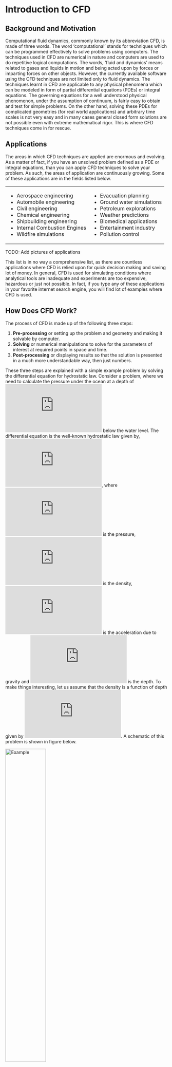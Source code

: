 # Introduction to CFD
## Background and Motivation
Computational fluid dynamics, commonly known by its abbreviation CFD, is made of three words. The word ‘computational’ stands for techniques which can be programmed effectively to solve problems using computers. The techniques used in CFD are numerical in nature and computers are used to do repetitive logical computations. The words, ‘fluid and dynamics’ means related to gases and liquids in motion and being acted upon by forces or imparting forces on other objects. However, the currently available software using the CFD techniques are not limited only to fluid dynamics. The techniques learnt in CFD are applicable to any physical phenomena which can be modeled in form of partial differential equations (PDEs) or integral equations. The governing equations for a well understood physical phenomenon, under the assumption of continuum, is fairly easy to obtain and test for simple problems. On the other hand, solving these PDEs for complicated geometries (for real world applications) and arbitrary time scales is not very easy and in many cases general closed form solutions are not possible even with extreme mathematical rigor. This is where CFD techniques come in for rescue.

## Applications
The areas in which CFD techniques are applied are enormous and evolving. As a matter of fact, if you have an unsolved problem defined as a PDE or integral equations, than you can apply CFD techniques to solve your problem. As such, the areas of application are continuously growing. Some of these applications are in the fields listed below.

<table>
  <tr>
    <td><ul>
      <li>Aerospace engineering</li>
      <li>Automobile engineering</li>
      <li>Civil engineering</li>
      <li>Chemical engineering</li>
      <li>Shipbuilding engineering</li>
      <li>Internal Combustion Engines</li>
      <li>Wildfire simulations</li>
    </ul></td>
    <td><ul>
      <li>Evacuation planning</li>
      <li>Ground water simulations</li>
      <li>Petroleum explorations</li>
      <li>Weather predictions</li>
      <li>Biomedical applications</li>
      <li>Entertainment industry</li>
      <li>Pollution control</li>
    </ul></td>
  </tr>
</table>

TODO: Add pictures of applications

This list is in no way a comprehensive list, as there are countless applications where CFD is relied upon for quick decision making and saving lot of money. In general, CFD is used for simulating conditions where analytical tools are inadequate and experiments are too expensive, hazardous or just not possible. In fact, if you type any of these applications in your favorite internet search engine, you will find lot of examples where CFD is used.

## How Does CFD Work?
The process of CFD is made up of the following three steps:
1. **Pre-processing** or setting up the problem and geometry and making it solvable by computer.
2. **Solving** or numerical manipulations to solve for the parameters of interest at required points in space and time.
3. **Post-processing** or displaying results so that the solution is presented in a much more understandable way, then just numbers.

These three steps are explained with a simple example problem by solving the differential equation for hydrostatic law. Consider a problem, where we need to calculate the pressure under the ocean at a depth of ![](https://latex.codecogs.com/gif.latex?H%3D400%5Ctext%7Bm%7D) below the water level. The differential equation is the well-known hydrostatic law given by, ![](https://latex.codecogs.com/gif.latex?dp%3D%5Crho%20g%5C%2Cdh), where ![](https://latex.codecogs.com/gif.latex?p) is the pressure, ![](https://latex.codecogs.com/gif.latex?%5Crho) is the density, ![](https://latex.codecogs.com/gif.latex?g%3D9.81%5Ctext%7B%20m/s%7D%5E%7B2%7D) is the acceleration due to gravity and ![](https://latex.codecogs.com/gif.latex?h) is the depth. To make things interesting, let us assume that the density is a function of depth given by ![](https://latex.codecogs.com/gif.latex?%5Crho%3D%5Cleft%281000&plus;h%5Cright%29%5Ctext%7B%20kg/m%7D%5E%7B3%7D). A schematic of this problem is shown in figure below.

<img src="images/HydrostaticProblem_1.svg" width=50% alt="Example"/>

Before attempting to solve this problem numerically, let us solve it analytically using the rules of calculus. Integrating the differential equation between ![](https://latex.codecogs.com/gif.latex?h%3D0%5Ctext%7Bm%7D) and ![](https://latex.codecogs.com/gif.latex?h%3D400%5Ctext%7Bm%7D), we get, 
 
![](https://latex.codecogs.com/gif.latex?%5Cintop_%7B0%7D%5E%7Bp%7Ddp%3D%5Cintop_%7B0%7D%5E%7Bh%3DH%7Dg%5Cleft%281000&plus;h%5Cright%29%5C%2Cdh)
 
![](https://latex.codecogs.com/gif.latex?%5Cimplies%20p%3D9.81%5Ctimes%5Cleft%281000%5Ctimes%20H&plus;%5Cfrac%7BH%5E%7B2%7D%7D%7B2%7D%5Cright%29)

![](https://latex.codecogs.com/gif.latex?%5Cimplies%5Cleft.p%5Cright%7C_%7Bh%3D400%7D%3D9.81%5Ctimes%5Cleft%281000%5Ctimes400&plus;%5Cfrac%7B400%5E%7B2%7D%7D%7B2%7D%5Cright%29%3D%5Cmathbf%7B4708800%7D%5Ctext%7BPa%7D.)

This is the exact solution of pressure governed by the differential equation at a depth of ![](https://latex.codecogs.com/gif.latex?h%3D400%5Ctext%7Bm%7D), with the assumed density distribution. Some observations that one can make here are,
1. We have obtained a closed form solution. In other words, we may substitute any value of depth in place of ![](https://latex.codecogs.com/gif.latex?H) to obtain an exact solution of pressure as required.
2. However, if the density function was complicated then carrying out the integration would have been very difficult. In fact, for problems in two or three dimensions it may not be possible to integrate complicated coupled functions over a general geometry analytically.

Now let us attempt to solve this problem numerically. Before we start, we need to understand that computers cannot efficiently work with continuous equations or obtain closed form solutions. So we need to prepare the geometry and equations in a discrete form, also known as the pre-processing step. The basic idea is to divide the domain (fluid depth), where we want to apply the differential equation, into smaller parts so that the integration can be performed numerically part by part. This process of division of geometry is also known as meshing or grid-generation. This being a simple equation with one independent variable ![](https://latex.codecogs.com/gif.latex?h), the domain can be represented by a straight line. It is therefore very easy to divide the domain by laying down ![](https://latex.codecogs.com/gif.latex?N) number of points as shown in figure below.

<img alt="Discretized domain for ocean depth" src="images/HydrostaticProblem.svg" width=25%/>

The ![](https://latex.codecogs.com/gif.latex?N) grid points are numbered as ![](https://latex.codecogs.com/gif.latex?i%3D0%2C1%2C2%2C%5Cldots%2CN-1); and the corresponding depths and pressures are denoted as ![](https://latex.codecogs.com/gif.latex?h_%7B0%7D%2Ch_%7B1%7D%2Ch_%7B2%7D%2C%5Cldots%2Ch_%7BN-1%7D) and ![](https://latex.codecogs.com/gif.latex?p_%7B0%7D%2Cp_%7B1%7D%2Cp_%7B2%7D%2C%5Cldots%2Cp_%7BN-1%7D) respectively. Using the definition of derivatives we may write,

![](https://latex.codecogs.com/gif.latex?%5Cfrac%7Bdp%7D%7Bdh%7D%3D%5Clim_%7B%5CDelta%20h%5Crightarrow0%7D%5Cfrac%7Bp%5Cleft%28h%5Cright%29-p%5Cleft%28h-%5CDelta%20h%5Cright%29%7D%7B%5CDelta%20h%7D.)

 Assuming that the value of ![](https://latex.codecogs.com/gif.latex?%5CDelta%20h) is very small, we may drop the limit to obtain an approximation for the derivative as, 
 
 ![](https://latex.codecogs.com/gif.latex?%5Cfrac%7Bdp%7D%7Bdh%7D%5Capprox%5Cfrac%7Bp%5Cleft%28h%5Cright%29-p%5Cleft%28h-%5CDelta%20h%5Cright%29%7D%7B%5CDelta%20h%7D.)
 
 Evaluating the derivative at an arbitrary point, ![](https://latex.codecogs.com/gif.latex?i%3DI), in the domain we can write the above equation as, 
 
 ![](https://latex.codecogs.com/gif.latex?%5Cfrac%7Bdp%7D%7Bdh%7D%5Capprox%5Cfrac%7Bp%5Cleft%28h_%7BI%7D%5Cright%29-p%5Cleft%28h_%7BI%7D-%5CDelta%20h%5Cright%29%7D%7B%5CDelta%20h%7D%3D%5Cfrac%7Bp_%7BI%7D-p_%7BI-1%7D%7D%7B%5CDelta%20h%7D.)
 
 This is the end of the pre-processing stage of CFD process.

